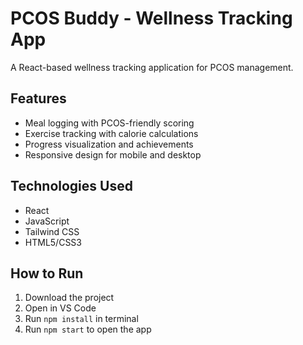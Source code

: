 # PCOS Buddy - Wellness Tracking App

A React-based wellness tracking application for PCOS management.

## Features
- Meal logging with PCOS-friendly scoring
- Exercise tracking with calorie calculations  
- Progress visualization and achievements
- Responsive design for mobile and desktop

## Technologies Used
- React
- JavaScript
- Tailwind CSS
- HTML5/CSS3

## How to Run
1. Download the project
2. Open in VS Code
3. Run `npm install` in terminal
4. Run `npm start` to open the app

